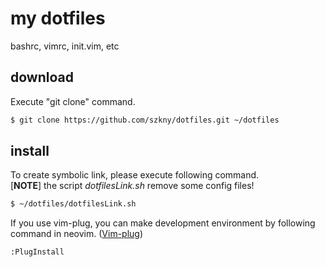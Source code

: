 # my dotfiles
bashrc, vimrc, init.vim, etc  

## download  

Execute "git clone" command.  

```bash
$ git clone https://github.com/szkny/dotfiles.git ~/dotfiles
```

## install  

To create symbolic link, please execute following command.  
[**NOTE**] the script *dotfilesLink.sh* remove some config files!  

```bash
$ ~/dotfiles/dotfilesLink.sh
```

If you use vim-plug, you can make development environment by following command in neovim.
([Vim-plug](https://github.com/junegunn/vim-plug))
```
:PlugInstall
```
